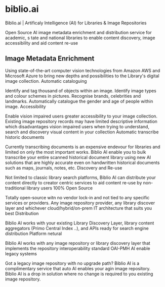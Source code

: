 # biblio.ai
Biblio.ai | Artificaly Intelligence (AI) for Libraries & Image Repositories

Open Source AI image metadata enrichment and distribution service for academic, s
tate and national libraries to enable content discovery, image accessibility and aid content re-use


## Image Metadata Enrichment

Using state-of-the-art computer vision technologies from Amazon AWS and Microsoft Azure to bring new depths and possibilities to the Library's digital image collection.
Automatic cataloguing

Identify and tag thousand of objects within an image. Identify image types and colour schemes in pictures. Recognise brands, celebrities and landmarks. Automatically catalogue the gender and age of people within image.
Accessibility

Enable vision impaired users greater accessibility to your image collection. Existing image repository records may have limited descriptive information which disadvantages vision impaired users when trying to understand, search and discovery visual content in your collection
Automatic transcribe historic documents

Currently transcribing documents is an expensive endevour for libraries and limited on only the most important works. Biblio AI enable you to bulk transcribe your entire scanned historical document library using new AI solutions that are highly accurate even on handwritten historical documents such as maps, journals, notes, etc.
Discovery and Re-use

Not limited to classic library search platforms, Biblio AI can distribute your content directly to creator centric services to aid content re-use by non-traditional library users
100% Open Source

Totally open-source witn no vendor lock-in and not tied to any specific services or providers. Any image repository provider, any library discover layer and whichever cloud/hybrid/on-prem IT architecture that suits you best
Distribution

Biblio AI works with your existing Library Discovery Layer, library content aggregators (Primo Central Index ..), and APIs ready for search engine distribution
Platform netural

Biblio AI works with any image repository or library discovery layer that implements the repository interoperability standard OAI-PMH
AI enable legacy systems

Got a legacy image repository with no upgrade path? Biblio AI is a complimentary service that auto AI enables your agin image repository. Biblio AI is a drop in solution where no change is required to you existing image repository.
